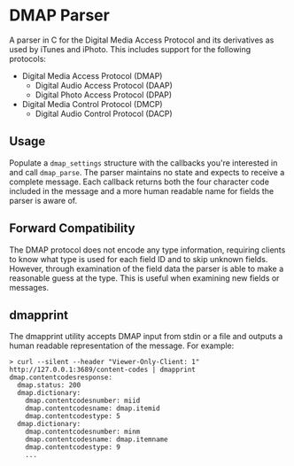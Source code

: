 DMAP Parser
===========

A parser in C for the Digital Media Access Protocol and its derivatives as used by iTunes and iPhoto. This includes support for the following protocols:

* Digital Media Access Protocol (DMAP)
	* Digital Audio Access Protocol (DAAP)
	* Digital Photo Access Protocol (DPAP)
* Digital Media Control Protocol (DMCP)
	* Digital Audio Control Protocol (DACP)

Usage
-----

Populate a `dmap_settings` structure with the callbacks you're interested in and call `dmap_parse`. The parser maintains no state and expects to receive a complete message. Each callback returns both the four character code included in the message and a more human readable name for fields the parser is aware of.

Forward Compatibility
---------------------

The DMAP protocol does not encode any type information, requiring clients to know what type is used for each field ID and to skip unknown fields. However, through examination of the field data the parser is able to make a reasonable guess at the type. This is useful when examining new fields or messages.

dmapprint
---------

The dmapprint utility accepts DMAP input from stdin or a file and outputs a human readable representation of the message. For example:

	> curl --silent --header "Viewer-Only-Client: 1" http://127.0.0.1:3689/content-codes | dmapprint
	dmap.contentcodesresponse:
	  dmap.status: 200
	  dmap.dictionary:
	    dmap.contentcodesnumber: miid
	    dmap.contentcodesname: dmap.itemid
	    dmap.contentcodestype: 5
	  dmap.dictionary:
	    dmap.contentcodesnumber: minm
	    dmap.contentcodesname: dmap.itemname
	    dmap.contentcodestype: 9
	    ...
